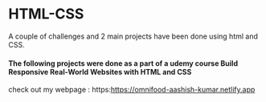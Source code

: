 # HTML-CSS
A couple of challenges and 2 main projects have been done using html and CSS.

#### The following projects were done as a part of a udemy course Build Responsive Real-World Websites with HTML and CSS
check out my webpage :
https:https://omnifood-aashish-kumar.netlify.app
